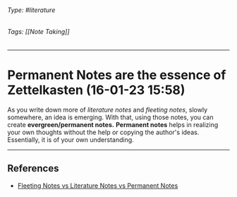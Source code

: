 ###### Type: #literature
###### Tags: [[Note Taking]]
---
# Permanent Notes are the essence of Zettelkasten (16-01-23 15:58)

As you write down more of *literature notes* and *fleeting notes*, slowly somewhere, an idea is emerging. With that, using those notes, you can create **evergreen/permanent notes.**  **Permanent notes** helps in realizing your own thoughts without the help or copying the author's ideas. Essentially, it is of your own understanding.

---
## References
-  [Fleeting Notes vs Literature Notes vs Permanent Notes](https://beingpax.medium.com/fleeting-notes-vs-literature-notes-vs-permanent-notes-d44364fe5fe7)